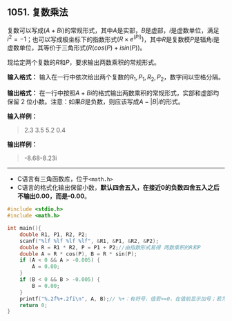 ﻿## 1051. 复数乘法
复数可以写成$(A+Bi)$的常规形式，其中$A$是实部，$B$是虚部，$i$是虚数单位，满足$i^2=−1$；也可以写成极坐标下的指数形式$(R×e^{​(Pi)})$，其中$R$是复数模$P$是辐角$i$是虚数单位，其等价于三角形式$(R(cos(P)+isin(P))$。

现给定两个复数的$R$和$P$，要求输出两数乘积的常规形式。

**输入格式：**
输入在一行中依次给出两个复数的$R_1,P_1,R_2,P_2$，数字间以空格分隔。

**输出格式：**
在一行中按照$A+Bi$的格式输出两数乘积的常规形式，实部和虚部均保留 2 位小数。注意：如果$B$是负数，则应该写成$A-|B|i$的形式。

**输入样例：**
>2.3 3.5 5.2 0.4  

**输出样例：**
>-8.68-8.23i  

---
- C语言有三角函数库，位于`<math.h>`
- C语言的格式化输出保留小数，**默认四舍五入，在接近0的负数四舍五入之后不输出0.00，而是-0.00**。

```c
#include <stdio.h>
#include <math.h>

int main(){
	double R1, P1, R2, P2;
	scanf("%lf %lf %lf %lf", &R1, &P1, &R2, &P2);
	double R = R1 * R2, P = P1 + P2;//由指数形式易得 两数乘积的R和P
	double A = R * cos(P), B = R * sin(P);
	if (A < 0 && A > -0.005) {
		A = 0.00;
	} 
	if (B < 0 && B > -0.005) {
		B = 0.00;
	} 
	printf("%.2f%+.2fi\n", A, B);// %+：有符号，值若>=0，在值前显示加号；若为负，则在值前显示负号
	return 0;
}
```